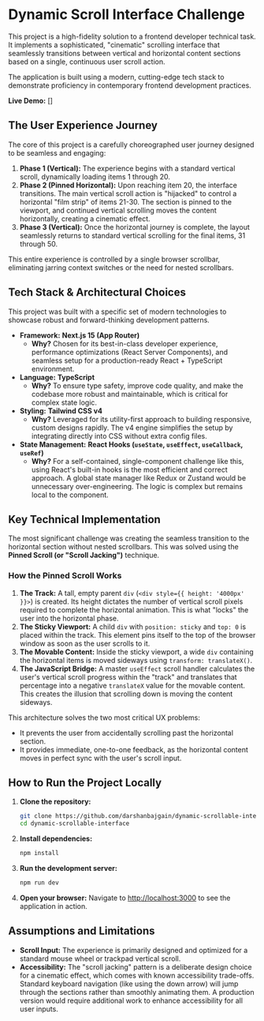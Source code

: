 # Dynamic Scroll Interface Challenge

This project is a high-fidelity solution to a frontend developer technical task. It implements a sophisticated, "cinematic" scrolling interface that seamlessly transitions between vertical and horizontal content sections based on a single, continuous user scroll action.

The application is built using a modern, cutting-edge tech stack to demonstrate proficiency in contemporary frontend development practices.

**Live Demo:** []


## The User Experience Journey

The core of this project is a carefully choreographed user journey designed to be seamless and engaging:

1. **Phase 1 (Vertical):** The experience begins with a standard vertical scroll, dynamically loading items 1 through 20.
2. **Phase 2 (Pinned Horizontal):** Upon reaching item 20, the interface transitions. The main vertical scroll action is "hijacked" to control a horizontal "film strip" of items 21-30. The section is pinned to the viewport, and continued vertical scrolling moves the content horizontally, creating a cinematic effect.
3. **Phase 3 (Vertical):** Once the horizontal journey is complete, the layout seamlessly returns to standard vertical scrolling for the final items, 31 through 50.

This entire experience is controlled by a single browser scrollbar, eliminating jarring context switches or the need for nested scrollbars.

## Tech Stack & Architectural Choices

This project was built with a specific set of modern technologies to showcase robust and forward-thinking development patterns.

* **Framework:** **Next.js 15 (App Router)**
  * **Why?** Chosen for its best-in-class developer experience, performance optimizations (React Server Components), and seamless setup for a production-ready React + TypeScript environment.
* **Language:** **TypeScript**
  * **Why?** To ensure type safety, improve code quality, and make the codebase more robust and maintainable, which is critical for complex state logic.
* **Styling:** **Tailwind CSS v4**
  * **Why?** Leveraged for its utility-first approach to building responsive, custom designs rapidly. The v4 engine simplifies the setup by integrating directly into CSS without extra config files.
* **State Management:** **React Hooks (`useState`, `useEffect`, `useCallback`, `useRef`)**
  * **Why?** For a self-contained, single-component challenge like this, using React's built-in hooks is the most efficient and correct approach. A global state manager like Redux or Zustand would be unnecessary over-engineering. The logic is complex but remains local to the component.

## Key Technical Implementation

The most significant challenge was creating the seamless transition to the horizontal section without nested scrollbars. This was solved using the **Pinned Scroll (or "Scroll Jacking")** technique.

### How the Pinned Scroll Works

1. **The Track:** A tall, empty parent `div` (`<div style={{ height: '4000px' }}>`) is created. Its height dictates the number of vertical scroll pixels required to complete the horizontal animation. This is what "locks" the user into the horizontal phase.
2. **The Sticky Viewport:** A child `div` with `position: sticky` and `top: 0` is placed within the track. This element pins itself to the top of the browser window as soon as the user scrolls to it.
3. **The Movable Content:** Inside the sticky viewport, a wide `div` containing the horizontal items is moved sideways using `transform: translateX()`.
4. **The JavaScript Bridge:** A master `useEffect` scroll handler calculates the user's vertical scroll progress within the "track" and translates that percentage into a negative `translateX` value for the movable content. This creates the illusion that scrolling down is moving the content sideways.

This architecture solves the two most critical UX problems:

* It prevents the user from accidentally scrolling past the horizontal section.
* It provides immediate, one-to-one feedback, as the horizontal content moves in perfect sync with the user's scroll input.

## How to Run the Project Locally

1. **Clone the repository:**

    ```bash
    git clone https://github.com/darshanbajgain/dynamic-scrollable-interface.git
    cd dynamic-scrollable-interface
    ```

2. **Install dependencies:**

    ```bash
    npm install
    ```

3. **Run the development server:**

    ```bash
    npm run dev
    ```

4. **Open your browser:**
    Navigate to [http://localhost:3000](http://localhost:3000) to see the application in action.

## Assumptions and Limitations

* **Scroll Input:** The experience is primarily designed and optimized for a standard mouse wheel or trackpad vertical scroll.
* **Accessibility:** The "scroll jacking" pattern is a deliberate design choice for a cinematic effect, which comes with known accessibility trade-offs. Standard keyboard navigation (like using the down arrow) will jump through the sections rather than smoothly animating them. A production version would require additional work to enhance accessibility for all user inputs.